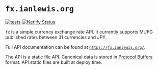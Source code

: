 # `fx.ianlewis.org`

[![tests](https://github.com/ianlewis/fx/actions/workflows/pull_request.tests.yml/badge.svg)](https://github.com/ianlewis/fx/actions/workflows/pull_request.tests.yml)
[![Netlify Status](https://api.netlify.com/api/v1/badges/657fceaf-8b71-41dc-85ec-3f9d26a573a5/deploy-status)](https://app.netlify.com/sites/fx-ianlewis-org/deploys)

`fx` is a simple currency exchange rate API. It currently supports MUFG
published rates between 31 currencies and JPY.

Full API documentation can be found at
[`https://fx.ianlewis.org/`](https://fx.ianlewis.org/).

The API is a static file API. Canonical data is stored in [Protocol
Buffers](https://protobuf.dev/) format. API static files are built at deploy
time.

